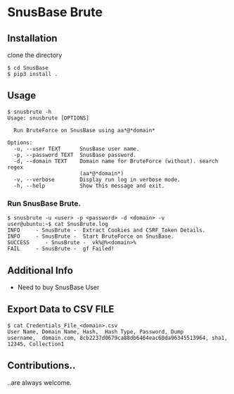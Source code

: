 SnusBase Brute 
=====

## Installation

clone the directory

```shell
$ cd SnusBase
$ pip3 install .

```


## Usage

```shell
$ snusbrute -h
Usage: snusbrute [OPTIONS]

  Run BruteForce on SnusBase using aa*@*domain*

Options:
  -u, --user TEXT      SnusBase user name.
  -p, --password TEXT  SnusBase password.
  -d, --domain TEXT    Domain name for BruteForce (without). search regex
                       (aa*@*domain*)
  -v, --verbose        Display run log in verbose mode.
  -h, --help           Show this message and exit.

```

### Run SnusBase Brute.

```shell
$ snusbrute -u <user> -p <password> -d <domain> -v
user@ubuntu:~$ cat SnusBrute.log
INFO     - SnusBrute -  Extract Cookies and CSRF_Token Details.
INFO     - SnusBrute -  Start BruteForce on SnusBase.
SUCCESS     - SnusBrute -  vk%@%<domain>%
FAIL     - SnusBrute -  gf Failed!

```



## Additional Info

* Need to buy SnusBase User

## Export Data to CSV FILE
```
$ cat Credentials_File_<domain>.csv
User Name, Domain Name, Hash,  Hash Type, Password, Dump
username,  domain.com, 8cb2237d0679ca88db6464eac60da96345513964, sha1, 12345, Collection1
```

## Contributions..

..are always welcome.
